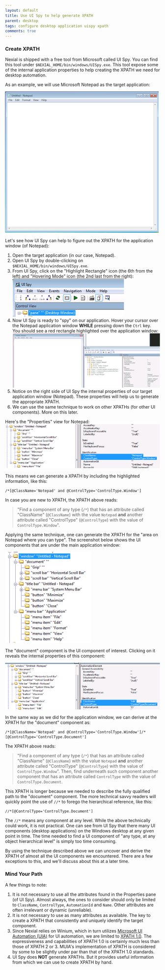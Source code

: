 ```yaml
---
layout: default
title: Use UI Spy to help generate XPATH
parent: desktop
tags: configure desktop application uispy xpath
comments: true
---
```


### Create XPATH
Nexial is shipped with a free tool from Microsoft called UI Spy. You can find this tool under 
`$NEXIAL_HOME/bin/windows/UISpy.exe`. This tool expose some of the internal application properties to help creating 
the XPATH we need for desktop automation.

As an example, we will use Microsoft Notepad as the target application:

![](image/Notepad.png)

Let's see how UI Spy can help to figure out the XPATH for the application window (of Notepad):
1. Open the target application (in our case, Notepad).
2. Open UI Spy by double-clicking on `$NEXIAL_HOME/bin/windows/UISpy.exe`.
3. From UI Spy, click on the "Highlight Rectangle" icon (the 6th from the left) and "Hovering Mode" icon (the 2nd last 
   from the right):<br/>
   ![](image/UISpy%20-%20highlight%20and%20ctrl.png)
4. Now UI Spy is ready to "spy" on our application. Hover your cursor over the Notepad application window **WHILE** 
   pressing down the `Ctrl` key. You should see a red rectangle highlighted over the application window:
   ![](image/UISpy%20-%20main%20window%20highlight.png)
5. Notice on the right side of UI Spy the internal properties of our target application window (Notepad). These 
   properties will help us to generate the appropriate XPATH.
6. We can use the same technique to work on other XPATHs (for other UI components). More on this later.

Here's the "Properties" view for Notepad:
![](image/UISpy%20-%20notepad%20main%20window%20identification.png)

This means we can generate a XPATH by including the highlighted information, like this:

    /*[@ClassName='Notepad' and @ControlType='ControlType.Window']

In case you are new to XPATH, the XPATH above reads:
> "Find a component of any type (`/*`) that has an attribute called "ClassName" (`@ClassName`) with the value `Notepad` 
> **and** another attribute called "ControlType" (`@ControlType`) with the value of `ControlType.Window`".

Applying the same technique, one can generate the XPATH for the "area on Notepad where you can type". The screenshot
below shows the UI components that are under the main application window:

![](image/UISpy%20-%20notepad%20UI%20components.png)

The "document" component is the UI component of interest. Clicking on it reveals the internal properties of this 
component:

![](image/UISpy%20-%20notepad%20document%20identification.png)

In the same way as we did for the application window, we can derive at the XPATH for the "document" component as:

    /*[@ClassName='Notepad' and @ControlType='ControlType.Window']/*[@ControlType='ControlType.Document']

The XPATH above reads:
> "Find a component of any type (`/*`) that has an attribute called "ClassName" (`@ClassName`) with the value `Notepad` 
> **and** another attribute called "ControlType" (`@ControlType`) with the value of `ControlType.Window`". Then, find
> underneath such component another component that has an attribute called `ControlType` with the value of 
> `ControlType.Document`.

This XPATH is longer because we needed to describe the fully qualified path to the "document" component. The more
technical savvy readers will quickly point the use of `//*` to forego the hierarchical reference, like this:

    //*[@ControlType='ControlType.Document']

The `//*` means any component at any level. While the above technically could work, it is not practical. One can see 
from UI Spy that there many UI components (desktop applications) on the Windows desktop at any given point in time. The
time needed to find a UI component of "any type, at any object hierarchical level" is simply too time consuming.

By using the technique described above we can uncover and derive the XPATH of almost all the UI components we 
encountered. There are a few exceptions to this, and we'll discuss about this at a later time.


### Mind Your Path
A few things to note:
1. It is not necessary to use all the attributes found in the Properties pane (of UI Spy). Almost always, the ones to 
   consider should only be limited to `ClassName`, `ControlType`, `AutomationId` and `Name`. Other attributes are often 
   irrelevant or dynamic (unreliable).
2. It is not necessary to use as many attributes as available. The key to create a XPATH that consistently and uniquely 
   identify the target component.
3. Since Nexial relies on Winium, which in turn utilizes <a href="https://en.wikipedia.org/wiki/Microsoft_UI_Automation" 
   class="external-link" target="_nexial_link">Microsoft UI Automation (UIA)</a> for UI automation, we are limited to
   <a href="https://en.wikipedia.org/wiki/XPath#Syntax_and_semantics_(XPath_1.0)" class="external-link" 
   target="_nexial_link">XPATH 1.0</a>. The expressiveness and capabilities of XPATH 1.0 is certainly much less than 
   those of XPATH 2 or 3. MUIA's implementation of XPATH is considered by some to be slightly under par than that of 
   the XPATH 1.0 standards.
4. UI Spy does **NOT** generate XPATHs. But it provides useful information from which we can use to create XPATH by
   hand.

